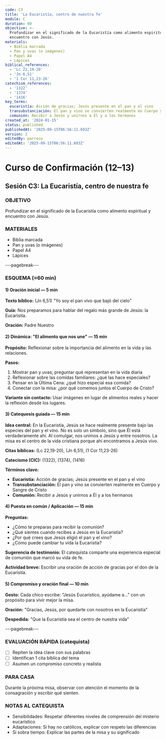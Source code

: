 ```yaml
---
code: C3
title: 'La Eucaristía, centro de nuestra fe'
module: C
duration: 60
objective: >-
  Profundizar en el significado de la Eucaristía como alimento espiritual y
  encuentro con Jesús.
materials:
  - Biblia marcada
  - Pan y uvas (o imágenes)
  - Papel A4
  - Lápices
biblical_references:
  - 'Lc 22,19-20'
  - 'Jn 6,51'
  - '1 Cor 11,23-26'
catechism_references:
  - '1322'
  - '1374'
  - '1416'
key_terms:
  eucaristía: Acción de gracias; Jesús presente en el pan y el vino
  transubstanciación: El pan y vino se convierten realmente en Cuerpo y Sangre de Cristo
  comunión: Recibir a Jesús y unirnos a Él y a los hermanos
created_at: '2024-01-15'
status: published
publishedAt: '2025-09-15T06:56:11.693Z'
version: 2
editedBy: parroco
editedAt: '2025-09-15T06:56:11.693Z'
---
```


# Curso de Confirmación (12–13)
## Sesión C3: La Eucaristía, centro de nuestra fe

### OBJETIVO
Profundizar en el significado de la Eucaristía como alimento espiritual y encuentro con Jesús.

### MATERIALES
- Biblia marcada
- Pan y uvas (o imágenes)
- Papel A4
- Lápices

---pagebreak---

### ESQUEMA (≈60 min)

#### 1) Oración inicial — 5 min
**Texto bíblico:** (Jn 6,51) "Yo soy el pan vivo que bajó del cielo"

**Guía:** Nos preparamos para hablar del regalo más grande de Jesús: la Eucaristía.

**Oración:** Padre Nuestro

#### 2) Dinámica: "El alimento que nos une" — 15 min
**Propósito:** Reflexionar sobre la importancia del alimento en la vida y las relaciones.

**Pasos:**
1. Mostrar pan y uvas; preguntar qué representan en la vida diaria
2. Reflexionar sobre las comidas familiares: ¿qué las hace especiales?
3. Pensar en la Última Cena: ¿qué hizo especial esa comida?
4. Conectar con la misa: ¿por qué comemos juntos el Cuerpo de Cristo?

**Variante sin contacto:** Usar imágenes en lugar de alimentos reales y hacer la reflexión desde los lugares.

#### 3) Catequesis guiada — 15 min
**Idea central:** En la Eucaristía, Jesús se hace realmente presente bajo las especies del pan y el vino. No es solo un símbolo, sino que Él está verdaderamente ahí. Al comulgar, nos unimos a Jesús y entre nosotros. La misa es el centro de la vida cristiana porque ahí encontramos a Jesús vivo.

**Citas bíblicas:** (Lc 22,19-20), (Jn 6,51), (1 Cor 11,23-26)

**Catecismo (CIC):** (1322), (1374), (1416)

**Términos clave:**
- **Eucaristía:** Acción de gracias; Jesús presente en el pan y el vino
- **Transubstanciación:** El pan y vino se convierten realmente en Cuerpo y Sangre de Cristo
- **Comunión:** Recibir a Jesús y unirnos a Él y a los hermanos

#### 4) Puesta en común / Aplicación — 15 min
**Preguntas:**
- ¿Cómo te preparas para recibir la comunión?
- ¿Qué sientes cuando recibes a Jesús en la Eucaristía?
- ¿Por qué crees que Jesús eligió el pan y el vino?
- ¿Cómo puede cambiar tu vida la Eucaristía?

**Sugerencia de testimonio:** El catequista comparte una experiencia especial de comunión que marcó su vida de fe.

**Actividad breve:** Escribir una oración de acción de gracias por el don de la Eucaristía.

#### 5) Compromiso y oración final — 10 min
**Gesto:** Cada chico escribe: "Jesús Eucarístico, ayúdame a..." con un propósito para vivir mejor la misa.

**Oración:** "Gracias, Jesús, por quedarte con nosotros en la Eucaristía"

**Despedida:** "Que la Eucaristía sea el centro de nuestra vida"

---pagebreak---

### EVALUACIÓN RÁPIDA (catequista)
- [ ] Repiten la idea clave con sus palabras
- [ ] Identifican 1 cita bíblica del tema
- [ ] Asumen un compromiso concreto y realista

### PARA CASA
Durante la próxima misa, observar con atención el momento de la consagración y escribir qué sienten.

### NOTAS AL CATEQUISTA
- Sensibilidades: Respetar diferentes niveles de comprensión del misterio eucarístico
- Adaptaciones: Si hay no católicos, explicar con respeto las diferencias
- Si sobra tiempo: Explicar las partes de la misa y su significado
